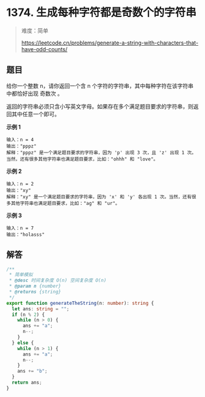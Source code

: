 # 1374. 生成每种字符都是奇数个的字符串

> 难度：简单
>
> https://leetcode.cn/problems/generate-a-string-with-characters-that-have-odd-counts/

## 题目

给你一个整数 n，请你返回一个含 n 个字符的字符串，其中每种字符在该字符串中都恰好出现 奇数次 。

返回的字符串必须只含小写英文字母。如果存在多个满足题目要求的字符串，则返回其中任意一个即可。

**示例 1**

```
输入：n = 4
输出："pppz"
解释："pppz" 是一个满足题目要求的字符串，因为 'p' 出现 3 次，且 'z' 出现 1 次。当然，还有很多其他字符串也满足题目要求，比如："ohhh" 和 "love"。
```

**示例 2**

```
输入：n = 2
输出："xy"
解释："xy" 是一个满足题目要求的字符串，因为 'x' 和 'y' 各出现 1 次。当然，还有很多其他字符串也满足题目要求，比如："ag" 和 "ur"。
```

**示例 3**

```
输入：n = 7
输出："holasss"
```

## 解答

```typescript
/**
 * 简单模拟
 * @desc 时间复杂度 O(n) 空间复杂度 O(n)
 * @param n {number}
 * @returns {string}
 */
export function generateTheString(n: number): string {
  let ans: string = "";
  if (n % 2) {
    while (n > 0) {
      ans += "a";
      n--;
    }
  } else {
    while (n > 1) {
      ans += "a";
      n--;
    }
    ans += "b";
  }
  return ans;
}
```
